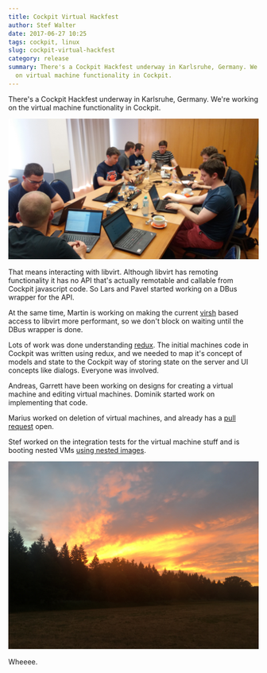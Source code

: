 ```yaml
---
title: Cockpit Virtual Hackfest
author: Stef Walter
date: 2017-06-27 10:25
tags: cockpit, linux
slug: cockpit-virtual-hackfest
category: release
summary: There's a Cockpit Hackfest underway in Karlsruhe, Germany. We're working
  on virtual machine functionality in Cockpit.
---
```


There's a Cockpit Hackfest underway in Karlsruhe, Germany. We're working on the
virtual machine functionality in Cockpit.

![Hackfest](/images/hackfest-1.jpg)

That means interacting with libvirt. Although libvirt has remoting functionality
it has no API that's actually remotable and callable from Cockpit javascript code.
So Lars and Pavel started working on a DBus wrapper for the API.

At the same time, Martin is working on making the current
[virsh](http://libvirt.org/virshcmdref.html) based access to libvirt more
performant, so we don't block on waiting until the DBus wrapper is done.

Lots of work was done understanding [redux](http://redux.js.org/). The initial
machines code in Cockpit was written using redux, and we needed to map it's
concept of models and state to the Cockpit way of storing state on the server
and UI concepts like dialogs. Everyone was involved.

Andreas, Garrett have been working on designs for creating a virtual machine
and editing virtual machines. Dominik started work on implementing that code.

Marius worked on deletion of virtual machines, and already has a
[pull request](https://github.com/cockpit-project/cockpit/pull/7113) open.

Stef worked on the integration tests for the virtual machine stuff
and is booting nested VMs [using nested images](https://github.com/cockpit-project/cockpit/pull/7117).

![Hackfest](/images/hackfest-2.jpg)

Wheeee.
